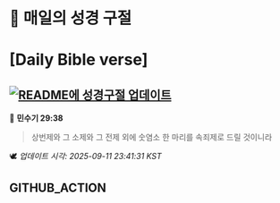 # 🙏 매일의 성경 구절
# [Daily Bible verse]
## [![README에 성경구절 업데이트](https://github.com/DONGSUKA/first_test/actions/workflows/update-readme-bible.yml/badge.svg)](https://github.com/DONGSUKA/first_test/actions/workflows/update-readme-bible.yml)
<!-- START_BIBLE_VERSE -->
📖 **민수기 29:38**
> 상번제와 그 소제와 그 전제 외에 숫염소 한 마리를 속죄제로 드릴 것이니라

🕊️ _업데이트 시각: 2025-09-11 23:41:31 KST_
  <!-- END_BIBLE_VERSE -->
## GITHUB_ACTION
